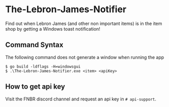 # The-Lebron-James-Notifier
Find out when Lebron James (and other non important items) is in the item shop by getting a Windows toast notification!

## Command Syntax
The following command does not generate a window when running the app
```console
$ go build -ldflags -H=windowsgui
$ .\The-Lebron-James-Notifier.exe <item> <apiKey>
```

## How to get api key
Visit the FNBR discord channel and request an api key in `# api-support`.
